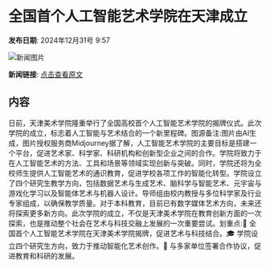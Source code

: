 # 全国首个人工智能艺术学院在天津成立

**发布日期**: 2024年12月31号 9:57

![新闻图片](https://pic.chinaz.com/picmap/202311151629216895_3.jpg)

**新闻链接**: [点击查看原文](https://www.aibase.com/zh/news/14372)

## 内容

日前，天津美术学院隆重举行了全国高校首个人工智能艺术学院的揭牌仪式。此次学院的成立，标志着人工智能与艺术结合的一个新里程碑。图源备注:图片由AI生成，图片授权服务商Midjourney据了解，人工智能艺术学院的主要目标是搭建一个平台，促进艺术家、科学家、科研机构和创新型企业之间的合作。学院将致力于在人工智能艺术的方法、工具和场景等领域实现创新与突破。同时，学院还将为全校师生提供人工智能艺术的通识教育，促进学校各项工作的智能化转型。学院设立了四个研究生教学方向，包括数据艺术与生成艺术、脑科学与智能艺术、元宇宙与游戏化学习以及智能体艺术与机器人设计。导师组由校内教授与多位科学家及行业专家组成，以确保教学质量。对于本科教育，目前已有数字媒体艺术方向，未来还将探索更多新方向。此次学院的成立，不仅是天津美术学院在教育创新方面的一次探索，也是推动整个社会在艺术与科技交融上发展的一次重要尝试。划重点:🌟 全国首个人工智能艺术学院在天津美术学院揭牌，促进艺术与科技结合。🎓 学院设立四个研究生方向，致力于推动智能化艺术创作。🤝 与多家单位签署合作协议，促进教育和科研的发展。
